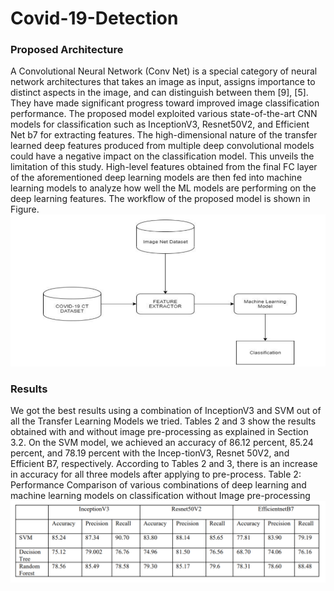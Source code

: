 # Covid-19-Detection
### Proposed Architecture
A Convolutional Neural Network (Conv Net) is a special category of neural 
network architectures that takes an image as input, assigns importance to distinct 
aspects in the image, and can distinguish between them [9], [5]. They have made 
significant progress toward improved image classification performance. The 
proposed model exploited various state-of-the-art CNN models for classification 
such as InceptionV3, Resnet50V2, and Efficient Net b7 for extracting features. 
The high-dimensional nature of the transfer learned deep features produced from 
multiple deep convolutional models could have a negative impact on the 
classification model. This unveils the limitation of this study. High-level features 
obtained from the final FC layer of the aforementioned deep learning models are 
then fed into machine learning models to analyze how well the ML models are 
performing on the deep learning features. The workflow of the proposed model is 
shown in Figure.
![alt text](https://github.com/LokeshSaipureddi/Covid-19-Detection/blob/main/Screenshot%202022-02-08%20130831.png)
### Results
We got the best results using a combination of InceptionV3 and SVM out of all
the Transfer Learning Models we tried. Tables 2 and 3 show the results obtained
with and without image pre-processing as explained in Section 3.2. On the SVM
model, we achieved an accuracy of 86.12 percent, 85.24 percent, and 78.19
percent with the Incep-tionV3, Resnet 50V2, and Efficient B7, respectively.
According to Tables 2 and 3, there is an increase in accuracy for all three models
after applying to pre-process.
Table 2: Performance Comparison of various combinations of deep learning and
machine learning models on classification without Image pre-processing
![alt text](https://github.com/LokeshSaipureddi/Covid-19-Detection/blob/main/Screenshot%202022-02-08%20131249.png)


